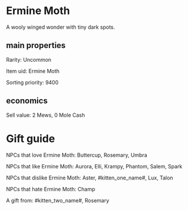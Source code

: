# Ermine Moth

A wooly winged wonder with tiny dark spots.

## main properties

Rarity: Uncommon

Item uid: Ermine Moth

Sorting priority: 9400

## economics

Sell value: 2 Mews, 0 Mole Cash

# Gift guide

NPCs that love Ermine Moth: Buttercup, Rosemary, Umbra

NPCs that like Ermine Moth: Aurora, Elli, Krampy, Phantom, Salem, Spark

NPCs that dislike Ermine Moth: Aster, #kitten_one_name#, Lux, Talon

NPCs that hate Ermine Moth: Champ

A gift from: #kitten_two_name#, Rosemary